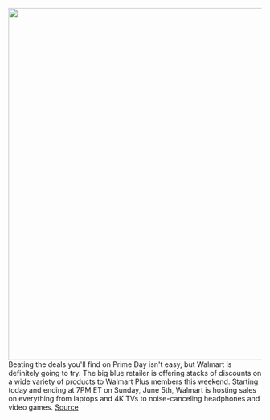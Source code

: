 <img src='https://cdn.vox-cdn.com/thumbor/mpINQDt7LLVjANcTXnABnF_Eou4=/0x0:2040x1360/1200x800/filters:focal(857x517:1183x843)/cdn.vox-cdn.com/uploads/chorus_image/image/70940527/vpavic_4244_20201020_0013.0.jpg' width='700px' /><br/>
Beating the deals you'll find on Prime Day isn't easy, but Walmart is definitely going to try. The big blue retailer is offering stacks of discounts on a wide variety of products to Walmart Plus members this weekend. Starting today and ending at 7PM ET on Sunday, June 5th, Walmart is hosting sales on everything from laptops and 4K TVs to noise-canceling headphones and video games.
<a href='https://www.theverge.com/good-deals/2022/6/3/23150535/best-walmart-plus-weekend-deals-sales-tech-tvs-noise-canceling-earbuds-tablets-smarwatches'> Source <a/>